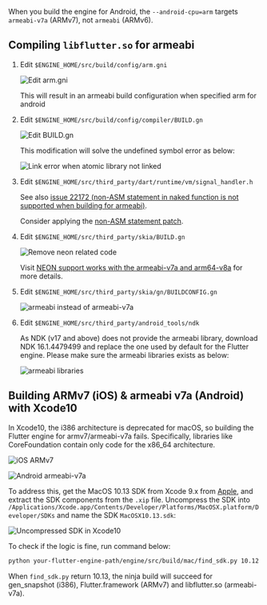 When you build the engine for Android, the `--android-cpu=arm` targets `armeabi-v7a` (ARMv7), not `armeabi` (ARMv6).
    
## Compiling `libflutter.so` for armeabi

1. Edit `$ENGINE_HOME/src/build/config/arm.gni`

   ![Edit arm.gni](https://user-images.githubusercontent.com/817851/46179898-1c726a00-c2f0-11e8-9d32-9e9622cfc1cf.png)

   This will result in an armeabi build configuration when specified arm for android

2. Edit `$ENGINE_HOME/src/build/config/compiler/BUILD.gn`

   ![Edit BUILD.gn](https://user-images.githubusercontent.com/817851/45918117-7c15e300-beb4-11e8-9326-c5f9a148f0f0.png)

   This modification will solve the undefined symbol error as below:

   ![Link error when atomic library not linked](https://user-images.githubusercontent.com/817851/45918144-ff373900-beb4-11e8-96e2-68c08e54af8c.png)

3. Edit `$ENGINE_HOME/src/third_party/dart/runtime/vm/signal_handler.h`

   See also
[issue 22172 (non-ASM statement in naked function is not supported when building for armeabi)](https://github.com/flutter/flutter/issues/22172).

   Consider applying the [non-ASM statement patch](https://dart-review.googlesource.com/c/sdk/+/76021/3/runtime/vm/signal_handler.h).

4. Edit `$ENGINE_HOME/src/third_party/skia/BUILD.gn`

   ![Remove neon related code](https://user-images.githubusercontent.com/817851/46179988-72471200-c2f0-11e8-85eb-ff9eafeb7930.png)

   Visit [NEON support works with the armeabi-v7a and arm64-v8a](https://developer.android.com/ndk/guides/cpu-arm-neon) for more details.

5. Edit `$ENGINE_HOME/src/third_party/skia/gn/BUILDCONFIG.gn`

   ![armeabi instead of armeabi-v7a](https://user-images.githubusercontent.com/817851/46180048-b3d7bd00-c2f0-11e8-94a6-4861f8a3c3ee.png)

6. Edit `$ENGINE_HOME/src/third_party/android_tools/ndk`

   As NDK (v17 and above) does not provide the armeabi library, download NDK 16.1.4479499 and replace the one used by default for the Flutter engine. Please make sure the armeabi libraries exists as below:
    
   ![armeabi libraries](https://user-images.githubusercontent.com/817851/45918410-25f76e80-beb9-11e8-8b9c-bd8730c94cb5.png)

## Building ARMv7 (iOS) & armeabi v7a (Android) with Xcode10

In Xcode10, the i386 architecture is deprecated for macOS, so building the Flutter engine for armv7/armeabi-v7a fails. Specifically, libraries like CoreFoundation contain only code for the x86_64 architecture.

![iOS ARMv7](https://user-images.githubusercontent.com/817851/45751101-e7a54980-bc43-11e8-833f-b6458c9a4762.png)

![Android armeabi-v7a](https://user-images.githubusercontent.com/817851/45751099-e70cb300-bc43-11e8-97fa-a877dff5449d.png)

To address this, get the MacOS 10.13 SDK from Xcode 9.x from [Apple](https://developer.apple.com/download/more/), and extract the SDK components from the `.xip` file. Uncompress the SDK into `/Applications/Xcode.app/Contents/Developer/Platforms/MacOSX.platform/Developer/SDKs` and name the SDK `MacOSX10.13.sdk`:

![Uncompressed SDK in Xcode10](https://user-images.githubusercontent.com/817851/45752211-47512400-bc47-11e8-88fe-b738ac53831f.png)

To check if the logic is fine, run command below:

```bash
python your-flutter-engine-path/engine/src/build/mac/find_sdk.py 10.12
```

When `find_sdk.py` return 10.13, the ninja build will succeed for gen_snapshot (i386), Flutter.framework (ARMv7) and libflutter.so (armeabi-v7a).
